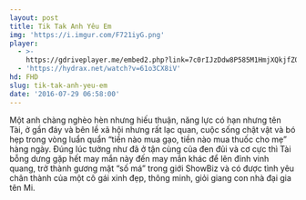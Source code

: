 ```yaml
---
layout: post
title: Tik Tak Anh Yêu Em
img: 'https://i.imgur.com/F721iyG.png'
player:
  - >-
    https://gdriveplayer.me/embed2.php?link=7c0rIJzDdw8P585M1HmjXQkjfZ0%252Bw9eEGLib4yfhDd%252BNyLfuONG49FJFpIEOzHk22IaAGxW0COiPvEjyZ8aCVCkrcR00vdYlWBFR8VT6G4FUIwMrtguf96ol1PcjIw1Bmrm4nd2Gbchn6wv4WbGXcB8%252FmNVLBedXot%252BUQTlvtaDqWGjIaxtmxd6KcRO%252FKN1jb%252FXbWDuxMxHfqeYr5bP76%252F
  - 'https://hydrax.net/watch?v=61o3CX8iV'
hd: FHD
slug: tik-tak-anh-yeu-em
date: '2016-07-29 06:58:00'
---
```


Một anh chàng nghèo hèn nhưng hiếu thuận, năng lực có hạn nhưng tên Tài, ở gần đáy và bên lề xã hội nhưng rất lạc quan, cuộc sống chật vật và bó hẹp trong vòng luẩn quẩn “tiền nào mua gạo, tiền nào mua thuốc cho mẹ” hàng ngày. Đúng lúc tưởng như đã ở tận cùng của đen đủi và cơ cực thì Tài bỗng dưng gặp hết may mắn này đến may mắn khác để lên đỉnh vinh quang, trở thành gương mặt “số má” trong giới ShowBiz và có được tình yêu chân thành của một cô gái xinh đẹp, thông minh, giỏi giang con nhà đại gia tên Mi.
